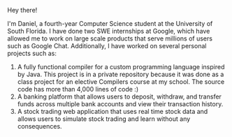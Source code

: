 Hey there! 

I'm Daniel, a fourth-year Computer Science student at the University of South Florida.
I have done two SWE internships at Google, which have allowed me to work on large scale products that serve millions of users such as Google Chat.
Additionally, I have worked on several personal projects such as:
  1) A fully functional compiler for a custom programming language inspired by Java. This project is in a private repository because it was done as a class project for an elective Compilers course at my school. The source code has more than 4,000 lines of code :)
  2) A banking platform that allows users to deposit, withdraw, and transfer funds across multiple bank accounts and view their transaction history.
  3) A stock trading web application that uses real time stock data and allows users to simulate stock trading and learn without any consequences. 




<!---
daniel19e/daniel19e is a ✨ special ✨ repository because its `README.md` (this file) appears on your GitHub profile.
You can click the Preview link to take a look at your changes.
--->
